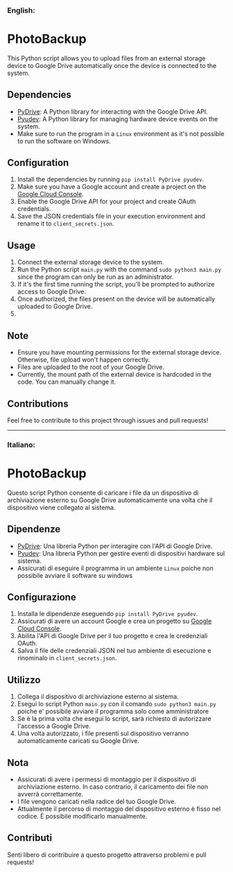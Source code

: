 
### English:

# PhotoBackup

This Python script allows you to upload files from an external storage device to Google Drive automatically once the device is connected to the system.

## Dependencies

- [PyDrive](https://pythonhosted.org/PyDrive/): A Python library for interacting with the Google Drive API.
- [Pyudev](https://pyudev.readthedocs.io/en/latest/): A Python library for managing hardware device events on the system.
- Make sure to run the program in a `Linux` environment as it's not possible to run the software on Windows.

## Configuration

1. Install the dependencies by running `pip install PyDrive pyudev`.
2. Make sure you have a Google account and create a project on the [Google Cloud Console](https://console.cloud.google.com/).
3. Enable the Google Drive API for your project and create OAuth credentials.
4. Save the JSON credentials file in your execution environment and rename it to `client_secrets.json`.

## Usage

1. Connect the external storage device to the system.
2. Run the Python script `main.py` with the command `sudo python3 main.py` since the program can only be run as an administrator.
3. If it's the first time running the script, you'll be prompted to authorize access to Google Drive.
4. Once authorized, the files present on the device will be automatically uploaded to Google Drive.
5. 
## Note

- Ensure you have mounting permissions for the external storage device. Otherwise, file upload won't happen correctly.
- Files are uploaded to the root of your Google Drive.
- Currently, the mount path of the external device is hardcoded in the code. You can manually change it.

## Contributions

Feel free to contribute to this project through issues and pull requests!

---

### Italiano:

# PhotoBackup

Questo script Python consente di caricare i file da un dispositivo di archiviazione esterno su Google Drive automaticamente una volta che il dispositivo viene collegato al sistema.

## Dipendenze

- [PyDrive](https://pythonhosted.org/PyDrive/): Una libreria Python per interagire con l'API di Google Drive.
- [Pyudev](https://pyudev.readthedocs.io/en/latest/): Una libreria Python per gestire eventi di dispositivi hardware sul sistema.
- Assicurati di eseguire il programma in un ambiente `Linux` poiche non possibile avviare il software su windows

## Configurazione

1. Installa le dipendenze eseguendo `pip install PyDrive pyudev`.
2. Assicurati di avere un account Google e crea un progetto su [Google Cloud Console](https://console.cloud.google.com/).
3. Abilita l'API di Google Drive per il tuo progetto e crea le credenziali OAuth.
4. Salva il file delle credenziali JSON nel tuo ambiente di esecuzione e rinominalo in `client_secrets.json`.

## Utilizzo

1. Collega il dispositivo di archiviazione esterno al sistema.
2. Esegui lo script Python `main.py` con il comando `sudo python3 main.py` poiche e' possibile avviare il programma solo come amministratore
3. Se è la prima volta che esegui lo script, sarà richiesto di autorizzare l'accesso a Google Drive.
4. Una volta autorizzato, i file presenti sul dispositivo verranno automaticamente caricati su Google Drive.

## Nota

- Assicurati di avere i permessi di montaggio per il dispositivo di archiviazione esterno. In caso contrario, il caricamento dei file non avverrà correttamente.
- I file vengono caricati nella radice del tuo Google Drive.
- Attualmente il percorso di montaggio del dispositivo esterno è fisso nel codice. È possibile modificarlo manualmente.

## Contributi

Senti libero di contribuire a questo progetto attraverso problemi e pull requests!

